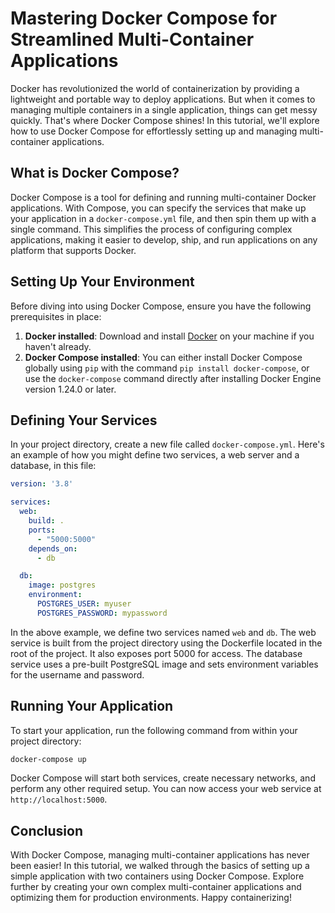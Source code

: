 # Mastering Docker Compose for Streamlined Multi-Container Applications

   Docker has revolutionized the world of containerization by providing a lightweight and portable way to deploy applications. But when it comes to managing multiple containers in a single application, things can get messy quickly. That's where Docker Compose shines! In this tutorial, we'll explore how to use Docker Compose for effortlessly setting up and managing multi-container applications.

   ## What is Docker Compose?

   Docker Compose is a tool for defining and running multi-container Docker applications. With Compose, you can specify the services that make up your application in a `docker-compose.yml` file, and then spin them up with a single command. This simplifies the process of configuring complex applications, making it easier to develop, ship, and run applications on any platform that supports Docker.

   ## Setting Up Your Environment

   Before diving into using Docker Compose, ensure you have the following prerequisites in place:

   1. **Docker installed**: Download and install [Docker](https://docs.docker.com/get-docker/) on your machine if you haven't already.
   2. **Docker Compose installed**: You can either install Docker Compose globally using `pip` with the command `pip install docker-compose`, or use the `docker-compose` command directly after installing Docker Engine version 1.24.0 or later.

   ## Defining Your Services

   In your project directory, create a new file called `docker-compose.yml`. Here's an example of how you might define two services, a web server and a database, in this file:

   ```yaml
   version: '3.8'

   services:
     web:
       build: .
       ports:
         - "5000:5000"
       depends_on:
         - db

     db:
       image: postgres
       environment:
         POSTGRES_USER: myuser
         POSTGRES_PASSWORD: mypassword

   ```

   In the above example, we define two services named `web` and `db`. The web service is built from the project directory using the Dockerfile located in the root of the project. It also exposes port 5000 for access. The database service uses a pre-built PostgreSQL image and sets environment variables for the username and password.

   ## Running Your Application

   To start your application, run the following command from within your project directory:

   ```bash
   docker-compose up
   ```

   Docker Compose will start both services, create necessary networks, and perform any other required setup. You can now access your web service at `http://localhost:5000`.

   ## Conclusion

   With Docker Compose, managing multi-container applications has never been easier! In this tutorial, we walked through the basics of setting up a simple application with two containers using Docker Compose. Explore further by creating your own complex multi-container applications and optimizing them for production environments. Happy containerizing!